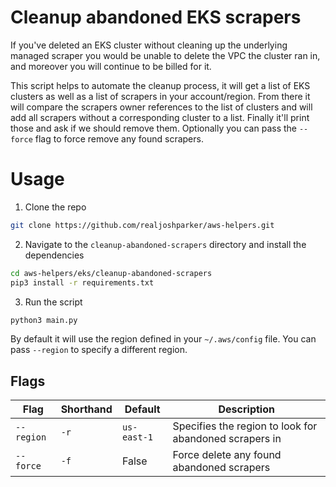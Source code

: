 # Cleanup abandoned EKS scrapers
If you've deleted an EKS cluster without cleaning up the underlying managed scraper you would be unable to delete the VPC the cluster ran in, and moreover you will continue to be billed for it.

This script helps to automate the cleanup process, it will get a list of EKS clusters as well as a list of scrapers in your account/region. From there it will compare the scrapers owner references to the list of clusters and will add all scrapers without a corresponding cluster to a list. Finally it'll print those and ask if we should remove them. Optionally you can pass the `--force` flag to force remove any found scrapers. 

# Usage
1) Clone the repo
```bash
git clone https://github.com/realjoshparker/aws-helpers.git
```

2) Navigate to the `cleanup-abandoned-scrapers` directory and install the dependencies
```bash
cd aws-helpers/eks/cleanup-abandoned-scrapers
pip3 install -r requirements.txt
```

3) Run the script
```bash
python3 main.py
```

By default it will use the region defined in your `~/.aws/config` file. You can pass `--region` to specify a different region.

## Flags
| Flag | Shorthand | Default | Description |
| -- | -- | -- | -- |
| `--region` | `-r` | `us-east-1` | Specifies the region to look for abandoned scrapers in |
| `--force` | `-f` | False | Force delete any found abandoned scrapers |